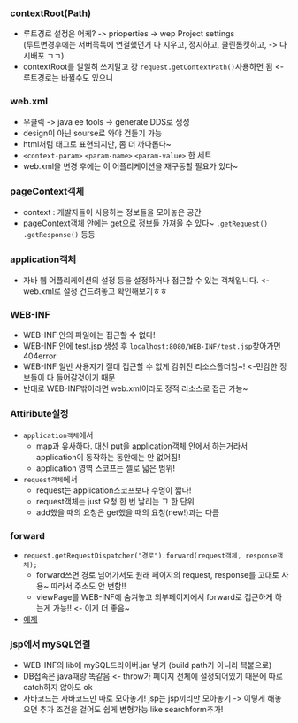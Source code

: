 ### contextRoot(Path)
- 루트경로 설정은 어케? -> prioperties -> wep Project settings  
  (루트변경후에는 서버목록에 연결했던거 다 지우고, 정지하고, 클린톰캣하고, -> 다시배포 ㄱㄱ)
- contextRoot를 일일히 쓰지말고 걍 `request.getContextPath()`사용하면 됨 <- 루트경로는 바뀔수도 있으니 

### web.xml
- 우클릭 -> java ee tools -> generate DDS로 생성
- design이 아닌 sourse로 와야 건들기 가능
- html처럼 태그로 표현되지만, 좀 더 까다롭다~
- `<context-param>` `<param-name>` `<param-value>` 한 세트
- web.xml을 변경 후에는 이 어플리케이션을 재구동할 필요가 있다~

### pageContext객체
- context : 개발자들이 사용하는 정보들을 모아놓은 공간
- pageContext객체 안에는 get으로 정보들 가져올 수 있다~ `.getRequest()` `.getResponse()` 등등
  
### application객체
- 자바 웹 어플리케이션의 설정 등을 설정하거나 접근할 수 있는 객체입니다. <- web.xml로 설정 건드려놓고 확인해보기ㅎㅎ

### WEB-INF
- WEB-INF 안의 파일에는 접근할 수 없다! 
- WEB-INF 안에 test.jsp 생성 후 `localhost:8080/WEB-INF/test.jsp`찾아가면 404error
- WEB-INF 일반 사용자가 절대 접근할 수 없게 감취진 리소스폴더임~! <-민감한 정보들이 다 들어갈것이기 때문
- 반대로 WEB-INF밖이라면 web.xml이라도 정적 리소스로 접근 가능~
  
### Attiribute설정
- `application객체`에서
  - map과 유사하다. 대신 put을 application객체 안에서 하는거라서 application이 동작하는 동안에는 안 없어짐!
  - application 영역 스코프는 젤로 넓은 범위!
- `request객체`에서
  - request는 application스코프보다 수명이 짧다!
  - request객체는 just 요청 한 번 날리는 그 한 단위
  - add했을 때의 요청은 get했을 때의 요청(new!)과는 다름

### forward
- `request.getRequestDispatcher("경로").forward(request객체, response객체);`
  - forward쓰면 경로 넘어가서도 원래 페이지의 request, response를 고대로 사용~ 따라서 주소도 안 변함!!
  - viewPage를 WEB-INF에 숨겨놓고 외부페이지에서 forward로 접근하게 하는게 가능!! <- 이게 더 좋음~
- [예제](../ee/220809_2/WebContent/notext.jsp)

### jsp에서 mySQL연결
- WEB-INF의 lib에 mySQL드라이버.jar 넣기 (build path가 아니라 복붙으로)
- DB접속은 java때랑 똑같음 <- throw가 페이지 전체에 설정되어있기 때문에 따로 catch하지 않아도 ok 
- 자바코드는 자바코드만 따로 모아놓기! jsp는 jsp끼리만 모아놓기
  -> 이렇게 해놓으면 추가 조건을 걸어도 쉽게 변형가능 like searchform추가!
